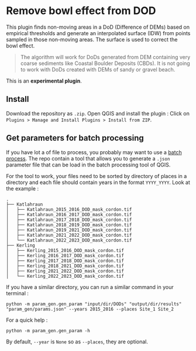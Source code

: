 # Remove bowl effect from DOD

This plugin finds non-moving areas in a DoD (Difference of DEMs) based on
empirical thresholds and generate an interpolated surface (IDW) from points
sampled in those non-moving areas. The surface is used to correct the bowl
effect.

> The algorithm will work for DoDs generated from DEM containing very coarse
> sediments like Coastal Boulder Deposits (CBDs). It is not going to work with
> DoDs created with DEMs of sandy or gravel beach.

This is an **experimental plugin**.

## Install

Download the repository as `.zip`. Open QGIS and install the plugin : 
Click on `Plugins > Manage and Install Plugins > Install from ZIP`.

## Get parameters for batch processing

If you have lot a of file to process, you probably may want to use a [batch
process](https://docs.qgis.org/3.28/en/docs/user_manual/processing/batch.html).
The repo contain a tool that allows you to generate a `.json` parameter file
that can be load in the batch processing tool of QGIS.

For the tool to work, your files need to be sorted by directory of places in a
directory and each file should contain years in the format `YYYY_YYYY`. Look at
the example :

```
.
├── Katlahraun
│   ├── Katlahraun_2015_2016_DOD_mask_cordon.tif
│   ├── Katlahraun_2016_2017_DOD_mask_cordon.tif
│   ├── Katlahraun_2017_2018_DOD_mask_cordon.tif
│   ├── Katlahraun_2018_2019_DOD_mask_cordon.tif
│   ├── Katlahraun_2019_2021_DOD_mask_cordon.tif
│   ├── Katlahraun_2021_2022_DOD_mask_cordon.tif
│   └── Katlahraun_2022_2023_DOD_mask_cordon.tif
├── Kerling
│   ├── Kerling_2015_2016_DOD_mask_cordon.tif
│   ├── Kerling_2016_2017_DOD_mask_cordon.tif
│   ├── Kerling_2017_2018_DOD_mask_cordon.tif
│   ├── Kerling_2018_2021_DOD_mask_cordon.tif
│   ├── Kerling_2021_2022_DOD_mask_cordon.tif
│   └── Kerling_2022_2023_DOD_mask_cordon.tif
```

If you have a similar directory, you can run a similar command in your
terminal : 

```shell
python -m param_gen.gen_param "input/dir/DODs" "output/dir/results" "param_gen/params.json" --years 2015_2016 --places Site_1 Site_2
```

For a quick help :

```shell
python -m param_gen.gen_param -h
```

By default, `--year` is `None` so as `--places`, they are optional.

